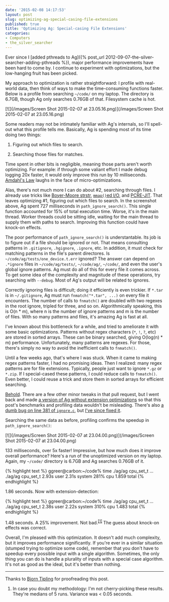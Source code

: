 ```yaml
---
date: '2015-02-08 14:17:53'
layout: post
slug: optimizing-ag-special-casing-file-extensions
published: true
title: 'Optimizing Ag: Special-casing File Extensions'
categories:
- Computers
- the_silver_searcher
---
```


Ever since I [added pthreads to Ag]({% post_url 2012-09-07-the-silver-searcher-adding-pthreads %}), major performance improvements have been hard to come by. I continue to experiment with optimizations, but the low-hanging fruit has been picked.

My approach to optimization is rather straightforward: I profile with real-world data, then think of ways to make the time-consuming functions faster. Below is a profile from searching `~/code/` on my laptop. The directory is 6.7GB, though Ag only searches 0.76GB of that. Filesystem cache is hot.

[![](/images/Screen Shot 2015-02-07 at 23.05.16.png)](/images/Screen Shot 2015-02-07 at 23.05.16.png)

Some readers may not be intimately familiar with Ag's internals, so I'll spell-out what this profile tells me. Basically, Ag is spending most of its time doing two things:

1. Figuring out which files to search.

2. Searching those files for matches.

Time spent in other bits is negligible, meaning those parts aren't worth optimizing. For example: if through some valiant effort I made debug logging 20x faster, it would only improve this run by 10 milliseconds. [Amdahl's Law](https://en.wikipedia.org/wiki/Amdahl's_law) laughs in the face of micro-optimizations.

Alas, there's not much more I can do about #2, searching through files. I already use tricks like [Boyer-Moore strstr](https://en.wikipedia.org/wiki/Boyer%E2%80%93Moore_string_search_algorithm), [`mmap()`ed I/O](https://en.wikipedia.org/wiki/Memory-mapped_file), and [PCRE-JIT](http://sljit.sourceforge.net/pcre.html). That leaves optimizing #1, figuring out which files to search. In the screenshot above, Ag spent 727 milliseconds in `path_ignore_search()`. This single function accounted for 15% of total execution time. Worse, it's in the main thread. Worker threads could be sitting idle, waiting for the main thread to supply them with paths to search. Improving this function could have knock-on effects.

The poor performance of `path_ignore_search()` is understantable. Its job is to figure out if a file should be ignored or not. That means consulting patterns in `.gitignore`, `.hgignore`, `.ignore`, etc. In addition, it must check for matching patterns in the file's parent directores. Is `~/code/ag/tests/one_device.t.err` ignored? The answer can depend on `.*ignore` files in `~/code/ag/tests/`, `~/code/ag/`, `~/code/`, and even the user's global ignore patterns. Ag must do all of this for every file it comes across. To get some idea of the complexity and magnitude of these operations, try searching with `--debug`. Most of Ag's output will be related to ignores.

Correctly ignoring files is difficult; doing it efficiently is even trickier. If `*.tar` is in `~/.gitignore`, Ag must run `fnmatch("*.tar", ...)` on every file it encounters. The number of calls to `fnmatch()` are doubled with two regexes in the root ignore, tripled for three, and so on. Algorithmically speaking, this is O(n * m), where n is the number of ignore patterns and m is the number of files. With so many patterns and files, it's amazing Ag is fast at all.

I've known about this bottleneck for a while, and tried to ameliorate it with some basic optimizations. Patterns without regex characters (`*`, `!`, `?`, etc) are stored in sorted arrays. These can be binary searched, giving O(log(n) * m) performance. Unfortunately, many patterns are regexes. For those, there's simply no way to avoid the inefficient calls to `fnmatch()`.

Until a few weeks ago, that's where I was stuck. When it came to making regex patterns faster, I had no promising ideas. Then I realized: many regex patterns are for file extensions. Typically, people just want to ignore `*.gz` or `*.zip`. If I special-cased these patterns, I could reduce calls to `fnmatch()`. Even better, I could reuse a trick and store them in sorted arrays for efficient searching.

[Behold](https://github.com/ggreer/the_silver_searcher/pull/586/files). There are a few other minor tweaks in that pull request, but I went back and made [a version of Ag without extension optimizations](https://github.com/ggreer/the_silver_searcher/commit/0b5c9ed58dfb60e84e5f327e3e9ce015a6ee7c71) so that this post's benchmarks and profiling data wouldn't be misleading. There's also [a dumb bug on line 381 of `ignore.c`](https://github.com/ggreer/the_silver_searcher/pull/586/files#diff-2aa744cf46a2b9ef04c23ad8fc42b3ceR381), but [I've since fixed it](https://github.com/ggreer/the_silver_searcher/commit/e5840c1b58a22dcd27461a37a74380c054174718).

Searching the same data as before, profiling confirms the speedup in `path_ignore_search()`:

[![](/images/Screen Shot 2015-02-07 at 23.04.00.png)](/images/Screen Shot 2015-02-07 at 23.04.00.png)

133 milliseconds, over 5x faster! Impressive, but how much does it improve overall performance? Here's a run of the unoptimized version on my laptop. Again, my `~/code/` directory is 6.7GB and Ag searches 0.76GB of it.

{% highlight text %}
ggreer@carbon:~/code% time ./ag/ag cpu_set_t
...
./ag/ag cpu_set_t  2.93s user 2.31s system 281% cpu 1.859 total
{% endhighlight %}

1.86 seconds. Now with extension-detection:

{% highlight text %}
ggreer@carbon:~/code% time ./ag/ag cpu_set_t
...
./ag/ag cpu_set_t  2.38s user 2.22s system 310% cpu 1.483 total
{% endhighlight %}

1.48 seconds. A 25% improvement. Not bad.<sup>[\[1\]](#ref_1)</sup> The guess about knock-on effects was correct.

Overall, I'm pleased with this optimization. It doesn't add much complexity, but it improves performance significantly. If you're ever in a similar situation (stumped trying to optimize some code), remember that you don't have to speedup every possible input with a single algorithm. Sometimes, the only thing you can do is handle a plurality of inputs with a special case algorithm. It's not as good as the ideal, but it's better than nothing.

---

Thanks to [Bjorn Tipling](http://bjorn.tipling.com/) for proofreading this post.

1. <span id="ref_1"></span> In case you doubt my methodology: I'm not cherry-picking these results. They're medians of 5 runs. Variance was < 0.05 seconds.
